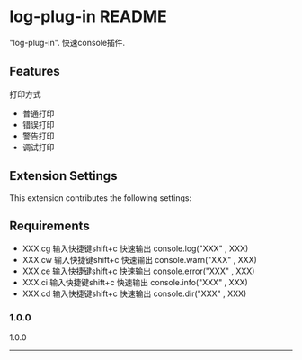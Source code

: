 # log-plug-in README

"log-plug-in". 快速console插件.

## Features

打印方式

- 普通打印
- 错误打印
- 警告打印
- 调试打印

## Extension Settings

This extension contributes the following settings:


## Requirements

- XXX.cg 输入快捷键shift+c  快速输出 console.log("XXX" , XXX)
- XXX.cw 输入快捷键shift+c  快速输出 console.warn("XXX" , XXX)
- XXX.ce 输入快捷键shift+c  快速输出 console.error("XXX" , XXX)
- XXX.ci 输入快捷键shift+c  快速输出 console.info("XXX" , XXX)
- XXX.cd 输入快捷键shift+c  快速输出 console.dir("XXX" , XXX)

### 1.0.0

1.0.0

---


